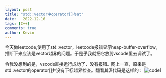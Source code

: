 ```yaml
---
layout: post
title: "std::vector中operator[]与at"
date:   2022-12-16
tags: [C++]
comments: true
author: Kevin
---
```


今天做leetcode,使用了std::vector，leetcode报错显示heap-buffer-overflow，推断下来应该是vector越界的问题。于是乎我就把它放到vscode里去调试了。<br>

<!-- more -->

令我没想到的是，vscode直接运行成功了，没有报错。网上一查，原来是std::vector的operator[]并没有下标越界检查。翻看其源代码是这样的：
![code1](https://github.com/kevin2329/kevin2329.github.io/images/2022-12-16-vector_[]_at/code_1.png)

